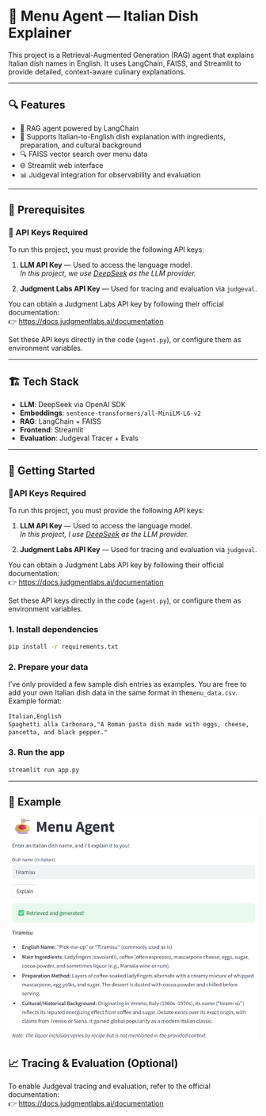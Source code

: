 
# 🍝 Menu Agent — Italian Dish Explainer

This project is a Retrieval-Augmented Generation (RAG) agent that explains Italian dish names in English. It uses LangChain, FAISS, and Streamlit to provide detailed, context-aware culinary explanations.

---

## 🔍 Features

- 🧠 RAG agent powered by LangChain
- 📖 Supports Italian-to-English dish explanation with ingredients, preparation, and cultural background
- 🔍 FAISS vector search over menu data
- 🌐 Streamlit web interface
- 📊 Judgeval integration for observability and evaluation

---

## 🧾 Prerequisites

### 🔑 API Keys Required

To run this project, you must provide the following API keys:

1. **LLM API Key** — Used to access the language model.  
   *In this project, we use [DeepSeek](https://deepseek.com) as the LLM provider.*

2. **Judgment Labs API Key** — Used for tracing and evaluation via `judgeval`.

You can obtain a Judgment Labs API key by following their official documentation:  
👉 https://docs.judgmentlabs.ai/documentation

Set these API keys directly in the code (`agent.py`), or configure them as environment variables.

---

## 🏗️ Tech Stack

- **LLM**: DeepSeek via OpenAI SDK
- **Embeddings**: `sentence-transformers/all-MiniLM-L6-v2`
- **RAG**: LangChain + FAISS
- **Frontend**: Streamlit
- **Evaluation**: Judgeval Tracer + Evals

---

## 🚀 Getting Started
### 🔑API Keys Required

To run this project, you must provide the following API keys:

1. **LLM API Key** — Used to access the language model.  
   *In this project, I use [DeepSeek](https://deepseek.com) as the LLM provider.*

2. **Judgment Labs API Key** — Used for tracing and evaluation via `judgeval`.

You can obtain a Judgment Labs API key by following their official documentation:  
👉 https://docs.judgmentlabs.ai/documentation

Set these API keys directly in the code (`agent.py`), or configure them as environment variables.



### 1. Install dependencies
```bash
pip install -r requirements.txt
```

### 2. Prepare your data
I’ve only provided a few sample dish entries as examples.
You are free to add your own Italian dish data in the same format in the`menu_data.csv`. 
Example format:

```csv
Italian,English
Spaghetti alla Carbonara,"A Roman pasta dish made with eggs, cheese, pancetta, and black pepper."
```

### 3. Run the app
```bash
streamlit run app.py
```

---

## 🧪 Example
![img.png](img.png)


## 📈 Tracing & Evaluation (Optional)

To enable Judgeval tracing and evaluation, refer to the official documentation:  
👉 https://docs.judgmentlabs.ai/documentation

